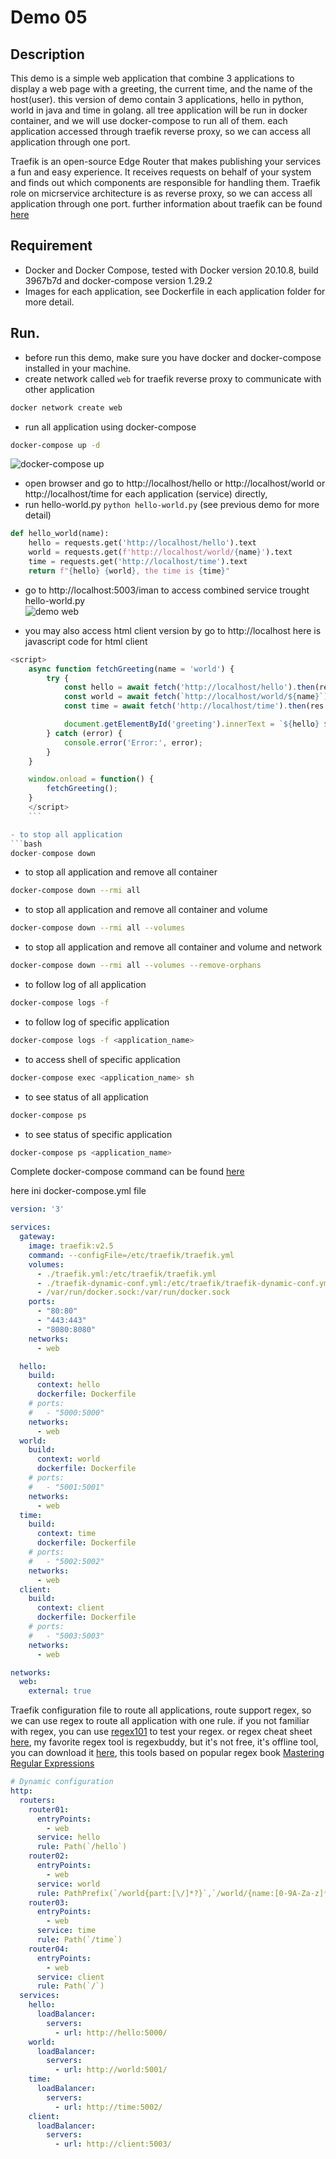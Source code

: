 # Demo 05
## Description
This demo is a simple web application that combine 3 applications to display a web page with a greeting, the current time, and the name of the host(user). 
this version of demo contain 3 applications, hello in python, world in java and time in golang. all tree application will be run in docker container, and we will use docker-compose to run all of them.
each application accessed through traefik reverse proxy, so we can access all application through one port.

Traefik is an open-source Edge Router that makes publishing your services a fun and easy experience. It receives requests on behalf of your system and finds out which components are responsible for handling them. Traefik role on micrservice architecture is as reverse proxy, so we can access all application through one port. further information about traefik can be found [here](https://doc.traefik.io/traefik/)

## Requirement
- Docker and Docker Compose, tested with Docker version 20.10.8, build 3967b7d and docker-compose version 1.29.2
- Images for each application, see Dockerfile in each application folder for more detail.

## Run.
- before run this demo, make sure you have docker and docker-compose installed in your machine.
- create network called `web` for traefik reverse proxy to communicate with other application
```bash
docker network create web
```
- run all application using docker-compose
```bash
docker-compose up -d
```
![docker-compose up](../images/demo05-terminal.png)
- open browser and go to http://localhost/hello or http://localhost/world or http://localhost/time for each application (service) directly,
- run hello-world.py `python hello-world.py` (see previous demo for more detail)
```python
def hello_world(name):
    hello = requests.get('http://localhost/hello').text
    world = requests.get(f'http://localhost/world/{name}').text
    time = requests.get('http://localhost/time').text
    return f"{hello} {world}, the time is {time}"
```
- go to http://localhost:5003/iman to access combined service trought hello-world.py  
![demo web](../images/demo05-web.png)

- you may also access html client version by go to http://localhost 
here is javascript code for html client
```javascript
<script>
    async function fetchGreeting(name = 'world') {
        try {
            const hello = await fetch('http://localhost/hello').then(res => res.text());
            const world = await fetch(`http://localhost/world/${name}`).then(res => res.text());
            const time = await fetch('http://localhost/time').then(res => res.text());

            document.getElementById('greeting').innerText = `${hello} ${world}, the time is ${time}`;
        } catch (error) {
            console.error('Error:', error);
        }
    }

    window.onload = function() {
        fetchGreeting();
    }
    </script>
    ```

- to stop all application
```bash
docker-compose down
```
- to stop all application and remove all container
```bash
docker-compose down --rmi all
```
- to stop all application and remove all container and volume
```bash
docker-compose down --rmi all --volumes
```
- to stop all application and remove all container and volume and network
```bash
docker-compose down --rmi all --volumes --remove-orphans
```
- to follow log of all application
```bash
docker-compose logs -f
```
- to follow log of specific application
```bash
docker-compose logs -f <application_name>
```
- to access shell of specific application
```bash
docker-compose exec <application_name> sh
```
- to see status of all application
```bash
docker-compose ps
```
- to see status of specific application
```bash
docker-compose ps <application_name>
```

Complete docker-compose command can be found [here](https://docs.docker.com/compose/reference/overview/)

here ini docker-compose.yml file
```yaml
version: '3'

services:
  gateway:
    image: traefik:v2.5
    command: --configFile=/etc/traefik/traefik.yml
    volumes:
      - ./traefik.yml:/etc/traefik/traefik.yml
      - ./traefik-dynamic-conf.yml:/etc/traefik/traefik-dynamic-conf.yml
      - /var/run/docker.sock:/var/run/docker.sock
    ports:
      - "80:80"
      - "443:443"
      - "8080:8080"
    networks:
      - web

  hello:
    build: 
      context: hello
      dockerfile: Dockerfile
    # ports:
    #   - "5000:5000"
    networks:
      - web
  world:
    build: 
      context: world
      dockerfile: Dockerfile
    # ports:
    #   - "5001:5001"
    networks:
      - web
  time:
    build: 
      context: time
      dockerfile: Dockerfile
    # ports:
    #   - "5002:5002"
    networks:
      - web
  client:
    build: 
      context: client
      dockerfile: Dockerfile
    # ports:
    #   - "5003:5003"
    networks:
      - web

networks:
  web:
    external: true
```

Traefik configuration file to route all applications, route support regex, so we can use regex to route all application with one rule. if you not familiar with regex, you can use [regex101](https://regex101.com/) to test your regex. or regex cheat sheet [here](https://cheatography.com/davechild/cheat-sheets/regular-expressions/), my favorite regex tool is regexbuddy, but it's not free, it's offline tool, you can download it [here](https://www.regexbuddy.com/), this tools based on popular regex book [Mastering Regular Expressions](https://www.amazon.com/Mastering-Regular-Expressions-Jeffrey-Friedl/dp/0596528124)
```yaml
# Dynamic configuration
http:
  routers:
    router01:
      entryPoints:
        - web
      service: hello
      rule: Path(`/hello`)
    router02:
      entryPoints:
        - web
      service: world
      rule: PathPrefix(`/world{part:[\/]*?}`,`/world/{name:[0-9A-Za-z]*}`)
    router03:
      entryPoints:
        - web
      service: time
      rule: Path(`/time`)
    router04:
      entryPoints:
        - web
      service: client
      rule: Path(`/`)
  services:
    hello:
      loadBalancer:
        servers:
          - url: http://hello:5000/
    world:
      loadBalancer:
        servers:
          - url: http://world:5001/
    time:
      loadBalancer:
        servers:
          - url: http://time:5002/
    client:
      loadBalancer:
        servers:
          - url: http://client:5003/

```
